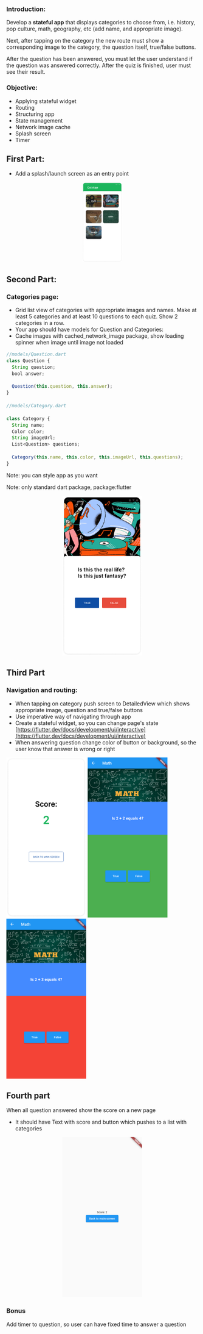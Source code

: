 ### Introduction:

Develop a **stateful app** that displays categories to choose from, i.e. history, pop culture, math, geography, etc (add name, and appropriate image).

Next, after tapping on the category the new route must show a corresponding image to the category, the question itself, true/false buttons. 

After the question has been answered, you must let the user understand if the question was answered correctly. After the quiz is finished, user must see their result.

### Objective:

- Applying stateful widget
- Routing
- Structuring app
- State management
- Network image cache
- Splash screen
- Timer

## First Part:

- Add a splash/launch screen as an entry point

<center>
<img src="https://github.com/alem-01/alem_public/blob/master/resources/quizApp.01.png?raw=true" style = "width: 105px !important; height: 210px !important;"/>
</center>

## Second Part:

### Categories page:

- Grid list view of categories with appropriate images and names. Make at least 5 categories and at least 10 questions to each quiz. Show 2 categories in a row.
- Your app should have models for Question and Categories:
- Cache images with cached_network_image package, show loading spinner when image until image not loaded

```jsx
//models/Question.dart
class Question {
  String question;
  bool answer;

  Question(this.question, this.answer);
}

//models/Category.dart

class Category {
  String name;
  Color color;
  String imageUrl;
  List<Question> questions;

  Category(this.name, this.color, this.imageUrl, this.questions);
}
```

Note: you can style app as you want

Note: only standard dart package, package:flutter



<center>
<img src="https://github.com/alem-01/alem_public/blob/master/resources/quizApp.02.png?raw=true" style = "width: 210px !important; height: 420px !important;"/>
</center>


## Third Part

### Navigation and routing:

- When tapping on category push screen to DetailedView which shows appropriate image, question and true/false buttons
- Use imperative way of navigating through app
- Create a stateful widget, so you can change page's state [https://flutter.dev/docs/development/ui/interactive](https://flutter.dev/docs/development/ui/interactive)
- When answering question change color of button or background, so the user know that answer is wrong or right


<p align="left">
<img src="https://github.com/alem-01/alem_public/blob/master/resources/quizApp.03.png?raw=true" style = "width: 210px !important; height: 420px !important;"/>

<img src="https://github.com/alem-01/alem_public/blob/master/resources/quizApp.04.png?raw=true" style = "width: 210px !important; height: 420px !important;"/>

<img src="https://github.com/alem-01/alem_public/blob/master/resources/quizApp.05.png?raw=true" style = "width: 210px !important; height: 420px !important;"/>
</p>

## Fourth part

When all question answered show the score on a new page

- It should have Text with score and button which pushes to a list with categories


<center>
<img src="https://github.com/alem-01/alem_public/blob/master/resources/quizApp.06.png?raw=true" style = "width: 210px !important; height: 420px !important;"/>
</center>

### **Bonus**
Add timer to question, so user can have fixed time to answer a question
